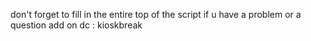 don't forget to fill in the entire top of the script
if u have a problem or a question add on dc : kioskbreak
